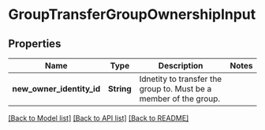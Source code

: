 # GroupTransferGroupOwnershipInput

## Properties

Name | Type | Description | Notes
------------ | ------------- | ------------- | -------------
**new_owner_identity_id** | **String** | Idnetity to transfer the group to. Must be a member of the group. | 

[[Back to Model list]](../README.md#documentation-for-models) [[Back to API list]](../README.md#documentation-for-api-endpoints) [[Back to README]](../README.md)


